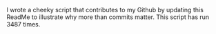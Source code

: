I wrote a cheeky script that contributes to my Github by updating this ReadMe to illustrate why more than commits matter. This script has run 3487 times.